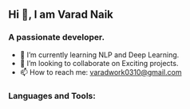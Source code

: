 ##           Hi 👋, I am Varad Naik

### A passionate developer.

<!--Here are some ideas to get you started:-->

<!-- - 🔭 I’m currently working on ... -->
- 🌱 I’m currently learning NLP and Deep Learning.
- 👯 I’m looking to collaborate on Exciting projects.
- 📫 How to reach me: varadwork0310@gmail.com
<!-- - 😄 Pronouns: ...
<!-- - ⚡ Fun fact: ... -->

### Languages and Tools:
